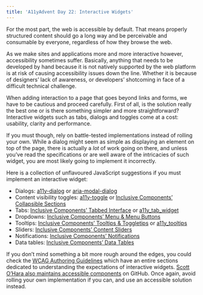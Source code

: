 ```yaml
---
title: 'A11yAdvent Day 22: Interactive Widgets'
---
```


For the most part, the web is accessible by default. That means properly structured content should go a long way and be perceivable and consumable by everyone, regardless of how they browse the web.

As we make sites and applications more and more interactive however, accessibility sometimes suffer. Basically, anything that needs to be developed by hand because it is not natively supported by the web platform is at risk of causing accessibility issues down the line. Whether it is because of designers’ lack of awareness, or developers’ shotcoming in face of a difficult technical challenge.

When adding interaction to a page that goes beyond links and forms, we have to be cautious and proceed carefully. First of all, is the solution really the best one or is there something simpler and more straightforward? Interactive widgets such as tabs, dialogs and toggles come at a cost: usability, clarity and performance.

If you must though, rely on battle-tested implementations instead of rolling your own. While a dialog might seem as simple as displaying an element on top of the page, there is actually a _lot_ of work going on there, and unless you’ve read the specifications or are well aware of the intricacies of such widget, you are most likely going to implement it incorrectly.

Here is a collection of unflavoured JavaScript suggestions if you must implement an interactive widget:

- Dialogs: [a11y-dialog](https://a11y-dialog.netlify.app/) or [aria-modal-dialog](https://github.com/scottaohara/accessible_modal_window)
- Content visibility toggles: [a11y-toggle](https://edenspiekermann.github.io/a11y-toggle/) or [Inclusive Components’ Collapsible Sections](https://inclusive-components.design/collapsible-sections/)
- Tabs: [Inclusive Components’ Tabbed Interface](https://inclusive-components.design/tabbed-interfaces/) or [a11y_tab_widget](https://github.com/scottaohara/a11y_tab_widget)
- Dropdowns: [Inclusive Components’ Menu & Menu Buttons](https://inclusive-components.design/menus-menu-buttons/)
- Tooltips: [Inclusive Components’ Tooltips & Toggletips](https://inclusive-components.design/tooltips-toggletips/) or [a11y_tooltips](https://github.com/scottaohara/a11y_tooltips)
- Sliders: [Inclusive Components’ Content Sliders](https://inclusive-components.design/a-content-slider/)
- Notifications: [Inclusive Components’ Notifications](https://inclusive-components.design/notifications/)
- Data tables: [Inclusive Components’ Data Tables](https://inclusive-components.design/data-tables/)

If you don’t mind something a bit more rough around the edges, you could check the [WCAG Authoring Guidelines](https://www.w3.org/TR/wai-aria-practices-1.1/#aria_ex) which have an entire sections dedicated to understanding the expectations of interactive widgets. [Scott O’Hara also maintains accessible components](https://github.com/scottaohara/accessible_components) on GitHub. Once again, avoid rolling your own implementation if you can, and use an accessible solution instead.
